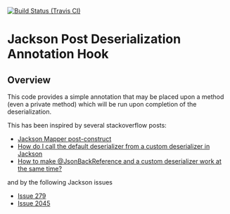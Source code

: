[![Build Status (Travis CI)](https://travis-ci.org/rnc/jackson-annotation.svg?branch=master)](https://travis-ci.org/rnc/jackson-annotation.svg?branch=master)



# Jackson Post Deserialization Annotation Hook

## Overview

This code provides a simple annotation that may be placed upon a method (even a private method) which will be run upon completion of the deserialization.

This has been inspired by several stackoverflow posts:

* [Jackson Mapper post-construct](https://stackoverflow.com/questions/6834677/jackson-mapper-post-construct/6834831#6834831)
* [How do I call the default deserializer from a custom deserializer in Jackson](https://stackoverflow.com/questions/18313323/how-do-i-call-the-default-deserializer-from-a-custom-deserializer-in-jackson/18405958#18405958)
* [How to make @JsonBackReference and a custom deserializer work at the same time?](https://stackoverflow.com/questions/55924605/jackson-how-to-make-jsonbackreference-and-a-custom-deserializer-work-at-the-sa)

and by the following Jackson issues
* [Issue 279](https://github.com/FasterXML/jackson-databind/issues/279)
* [Issue 2045](https://github.com/FasterXML/jackson-databind/issues/2045)
